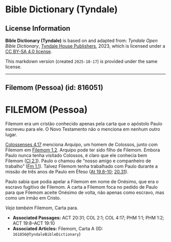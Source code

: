 # Bible Dictionary (Tyndale)

## License Information

**Bible Dictionary (Tyndale)** is based on and adapted from: _Tyndale Open Bible Dictionary_, [Tyndale House Publishers](https://tyndaleopenresources.com/), 2023, which is licensed under a [CC BY-SA 4.0 license](https://creativecommons.org/licenses/by-sa/4.0/legalcode.en).

This markdown version (created `2025-10-17`) is provided under the same license.



--------------------------------

## Filemom (Pessoa) (id: 816051)

FILEMOM (Pessoa)
================

Filemom era um cristão conhecido apenas pela carta que o apóstolo Paulo escreveu para ele. O Novo Testamento não o menciona em nenhum outro lugar.

[Colossenses 4\.17](https://ref.ly/Col4:17) menciona Arquipo, um homem de Colossos, junto com Filemom em [Filemom 1\.2](https://ref.ly/Phlm1:2). Arquipo pode ter sido filho de Filemom. Embora Paulo nunca tenha visitado Colossos, é claro que ele conhecia bem Filemom ([Cl 2\.1](https://ref.ly/Col2:1)). Paulo o chamou de “nosso amigo e companheiro de trabalho” ([Fm 1\.1](https://ref.ly/Phlm1:1)). Talvez Filemom tenha trabalhado com Paulo durante a missão de três anos de Paulo em Éfeso ([At 19\.8–10](https://ref.ly/Acts19:8-Acts19:10); [20\.31](https://ref.ly/Acts20:31)).

Paulo sabia que podia apelar a Filemom em nome de Onésimo, que era o escravo fugitivo de Filemom. A carta a Filemom foca no pedido de Paulo para que Filemom aceite Onésimo de volta, não apenas como escravo, mas como um irmão em Cristo.

*Veja também* Filemom, Carta para.

* **Associated Passages:** ACT 20:31; COL 2:1; COL 4:17; PHM 1:1; PHM 1:2; ACT 19:8–ACT 19:10
* **Associated Articles:** Filemom, Carta A (ID: `161856@TyndaleBibleDictionary`)

